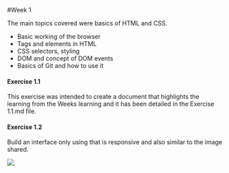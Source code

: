 #Week 1

The main topics covered were basics of HTML and CSS.

- Basic working of the browser
- Tags and elements in HTML
- CSS selectors, styling
- DOM and concept of DOM events
- Basics of Git and how to use it

#### Exercise 1.1

This exercise was intended to create a document that highlights the learning from the Weeks learning and it has been detailed in the Exercise 1.1.md file.

#### Exercise 1.2

Build an interface only using that is responsive and also similar to the image shared.

![](file:///C:/Users/Joe/AppData/Roaming/marktext/images/2022-10-30-12-48-48-image.png?msec=1667114406321)

